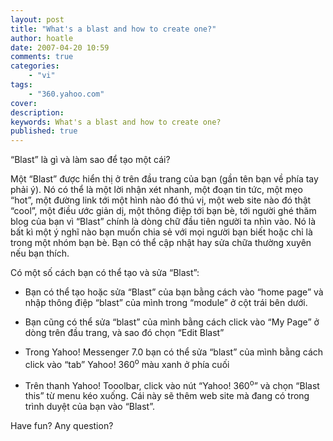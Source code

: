 ```yaml
---
layout: post
title: "What's a blast and how to create one?"
author: hoatle
date: 2007-04-20 10:59
comments: true
categories:
    - "vi"
tags:
    - "360.yahoo.com"
cover:
description:
keywords: What's a blast and how to create one?
published: true
---
```


“Blast” là gì và làm sao để tạo một cái?

Một “Blast” được hiển thị ở trên đầu trang của bạn (gần tên bạn về phía tay phải ý). Nó có thể là
một lời nhận xét nhanh, một đoạn tin tức, một mẹo “hot”, một đường link tới một hình nào đó thú vị,
một web site nào đó thật “cool”, một điều ước giản dị, một thông điệp tới bạn bè, tới người ghé thăm
blog của bạn vì “Blast” chính là dòng chữ đầu tiên người ta nhìn vào. Nó là bất kì một ý nghĩ nào
bạn muốn chia sẻ với mọi người bạn biết hoặc chỉ là trong một nhóm bạn bè. Bạn có thể cập nhật hay
sửa chữa thường xuyên nếu bạn thích.

Có một số cách bạn có thể tạo và sửa “Blast”:

<!-- more -->

- Bạn có thể tạo hoặc sửa “Blast” của bạn bằng cách vào “home page” và nhập thông điệp “blast” của
  mình trong “module” ở cột trái bên dưới.

- Bạn cũng có thể sửa “blast” của mình bằng cách click vào “My Page” ở dòng trên đầu trang, và sao
  đó chọn “Edit Blast”

- Trong Yahoo! Messenger 7.0 bạn có thể sửa “blast” của mình bằng cách click vào “tab”
  Yahoo! 360<sup>o</sup> màu xanh ở phía cuối

- Trên thanh Yahoo! Tooolbar, click vào nút “Yahoo! 360<sup>o</sup>” và chọn “Blast this” từ menu
  kéo xuống. Cái này sẽ thêm web site mà đang có trong trình duyệt của bạn vào “Blast”.

Have fun? Any question?
